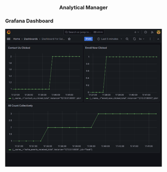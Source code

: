 <h3 align="center">Analytical Manager</h3>


### Grafana Dashboard
![image](https://raw.githubusercontent.com/CS-Aditya-Rawat/Analytical-Manager/main/images/grafana-dashboard.png)

